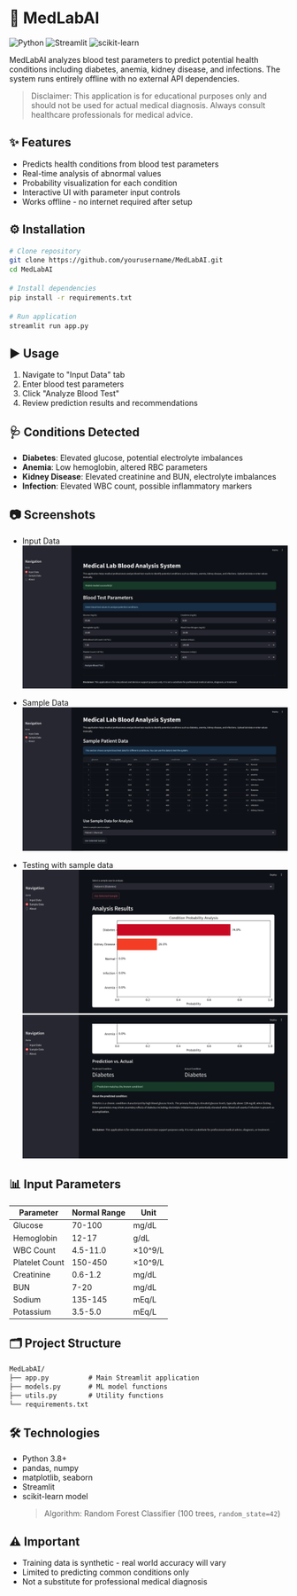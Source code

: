 # 🧪 MedLabAI

![Python](https://img.shields.io/badge/python-3.8%2B-blue)
![Streamlit](https://img.shields.io/badge/streamlit-1.22.0%2B-red)
![scikit-learn](https://img.shields.io/badge/scikit--learn-1.2.2%2B-orange)

MedLabAI analyzes blood test parameters to predict potential health conditions including diabetes, anemia, kidney disease, and infections. The system runs entirely offline with no external API dependencies.

> Disclaimer: This application is for educational purposes only and should not be used for actual medical diagnosis. Always consult healthcare professionals for medical advice.
## ✨ Features

- Predicts health conditions from blood test parameters
- Real-time analysis of abnormal values
- Probability visualization for each condition
- Interactive UI with parameter input controls
- Works offline - no internet required after setup

## ⚙️ Installation

```bash
# Clone repository
git clone https://github.com/yourusername/MedLabAI.git
cd MedLabAI

# Install dependencies
pip install -r requirements.txt

# Run application
streamlit run app.py
```

## ▶️ Usage

1. Navigate to "Input Data" tab
2. Enter blood test parameters
3. Click "Analyze Blood Test"
4. Review prediction results and recommendations

## 🩺 Conditions Detected

- **Diabetes**: Elevated glucose, potential electrolyte imbalances
- **Anemia**: Low hemoglobin, altered RBC parameters
- **Kidney Disease**: Elevated creatinine and BUN, electrolyte imbalances
- **Infection**: Elevated WBC count, possible inflammatory markers

## 📷 Screenshots

- Input Data
![Input Data](screenshots/input_data)

- Sample Data
![Sample Data](screenshots/sample_data)

- Testing with sample data 
![Prediction Success](screenshots/prediction_success)
![Sample Prediction](screenshots/sample_prediction)

## 📊 Input Parameters

| Parameter | Normal Range | Unit |
|-----------|--------------|------|
| Glucose | 70-100 | mg/dL |
| Hemoglobin | 12-17 | g/dL |
| WBC Count | 4.5-11.0 | ×10^9/L |
| Platelet Count | 150-450 | ×10^9/L |
| Creatinine | 0.6-1.2 | mg/dL |
| BUN | 7-20 | mg/dL |
| Sodium | 135-145 | mEq/L |
| Potassium | 3.5-5.0 | mEq/L |

## 🗂️ Project Structure

```
MedLabAI/
├── app.py          # Main Streamlit application
├── models.py       # ML model functions
├── utils.py        # Utility functions
└── requirements.txt
```

## 🛠 Technologies

- Python 3.8+
- pandas, numpy
- matplotlib, seaborn
- Streamlit
- scikit-learn model
  > Algorithm: Random Forest Classifier (100 trees, `random_state=42`)  

## ⚠️ Important

- Training data is synthetic - real world accuracy will vary
- Limited to predicting common conditions only
- Not a substitute for professional medical diagnosis
